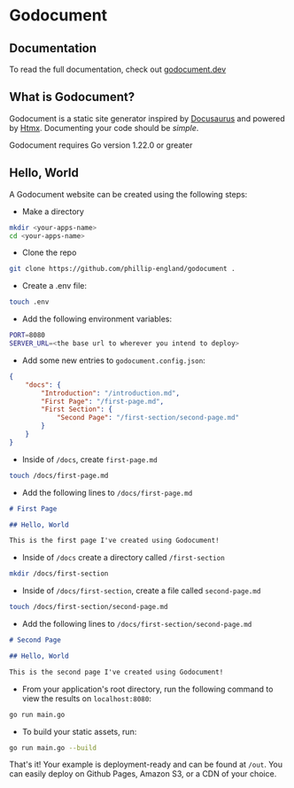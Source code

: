 # Godocument

## Documentation

To read the full documentation, check out [godocument.dev](https://godocument.dev)

## What is Godocument?
Godocument is a static site generator inspired by [Docusaurus](https://docusaurus.io/) and powered by [Htmx](https://htmx.org). Documenting your code should be *simple*.

Godocument requires Go version 1.22.0 or greater

## Hello, World


A Godocument website can be created using the following steps:


- Make a directory

```bash
mkdir <your-apps-name>
cd <your-apps-name>
```

- Clone the repo

```bash
git clone https://github.com/phillip-england/godocument .
```

- Create a .env file:

```bash
touch .env
```

- Add the following environment variables:

```bash
PORT=8080
SERVER_URL=<the base url to wherever you intend to deploy>
```

- Add some new entries to `godocument.config.json`:

```json
{
    "docs": {
        "Introduction": "/introduction.md",
        "First Page": "/first-page.md",
        "First Section": {
            "Second Page": "/first-section/second-page.md"
        }
    }
}
```

- Inside of `/docs`, create `first-page.md`

```bash
touch /docs/first-page.md
```

- Add the following lines to `/docs/first-page.md`

```md
# First Page

## Hello, World

This is the first page I've created using Godocument!
```

- Inside of `/docs` create a directory called `/first-section`

```bash
mkdir /docs/first-section
```

- Inside of `/docs/first-section`, create a file called `second-page.md`

```bash
touch /docs/first-section/second-page.md
```

- Add the following lines to `/docs/first-section/second-page.md`

```md
# Second Page

## Hello, World

This is the second page I've created using Godocument!
```

- From your application's root directory, run the following command to view the results on `localhost:8080`:

```bash
go run main.go
```

- To build your static assets, run:

```bash
go run main.go --build
```

That's it! Your example is deployment-ready and can be found at `/out`. You can easily deploy on Github Pages, Amazon S3, or a CDN of your choice.